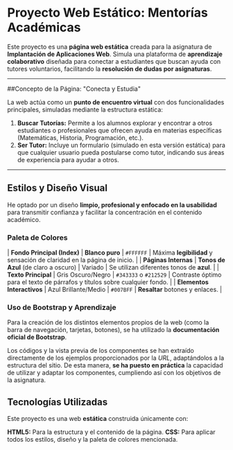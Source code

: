 # Proyecto Web Estático: Mentorías Académicas

Este proyecto es una **página web estática** creada para la asignatura de **Implantación de Aplicaciones Web**. Simula una plataforma de **aprendizaje colaborativo** diseñada para conectar a estudiantes que buscan ayuda con tutores voluntarios, facilitando la **resolución de dudas por asignaturas**.

---

##Concepto de la Página: "Conecta y Estudia"

La web actúa como un **punto de encuentro virtual** con dos funcionalidades principales, simuladas mediante la estructura estática:

1.  **Buscar Tutorías:** Permite a los alumnos explorar y encontrar a otros estudiantes o profesionales que ofrecen ayuda en materias específicas (Matemáticas, Historia, Programación, etc.).
2.  **Ser Tutor:** Incluye un formulario (simulado en esta versión estática) para que cualquier usuario pueda postularse como tutor, indicando sus áreas de experiencia para ayudar a otros.

---

## Estilos y Diseño Visual

He optado por un diseño **limpio, profesional y enfocado en la usabilidad** para transmitir confianza y facilitar la concentración en el contenido académico.

### Paleta de Colores

| **Fondo Principal (Index)** | **Blanco puro** | `#FFFFFF` | Máxima **legibilidad** y sensación de claridad en la página de inicio. |
| **Páginas Internas** | **Tonos de Azul** (de claro a oscuro) | Variado | Se utilizan diferentes tonos de **azul**. |
| **Texto Principal** | Gris Oscuro/Negro | `#343333` o `#212529` | Contraste óptimo para el texto de párrafos y títulos sobre cualquier fondo. |
| **Elementos Interactivos** | Azul Brillante/Medio | `#007BFF` | **Resaltar** botones y enlaces. |

### Uso de Bootstrap y Aprendizaje

Para la creación de los distintos elementos propios de la web (como la barra de navegación, tarjetas, botones), se ha utilizado la **documentación oficial de Bootstrap**.

Los códigos y la vista previa de los componentes se han extraído directamente de los ejemplos proporcionados por la *URL*, adaptándolos a la estructura del sitio. De esta manera, **se ha puesto en práctica** la capacidad de utilizar y adaptar los componentes, cumpliendo así con los objetivos de la asignatura.

## Tecnologías Utilizadas

Este proyecto es una web **estática** construida únicamente con:

**HTML5:** Para la estructura y el contenido de la página.
**CSS:** Para aplicar todos los estilos, diseño y la paleta de colores mencionada.
